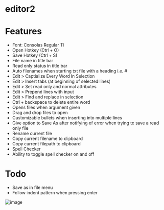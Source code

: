 # editor2

# Features
- Font: Consolas Regular 11
- Open Hotkey (Ctrl + O)
- Save Hotkey (Ctrl + S)
- File name in title bar
- Read only status in title bar
- Auto filenames when starting txt file with a heading i.e. #
- Edit > Captialize Every Word In Selection
- Edit > Insert tabs (at beginning of selected lines)
- Edit > Set read only and normal attributes
- Edit > Prepend lines with input
- Edit > Find and replace in selection
- Ctrl + backspace to delete entire word 
- Opens files when argument given
- Drag and drop files to open
- Customizable bullets when inserting into multiple lines
- Give option to Save As after notifying of error when trying to save a read only file
- Rename current file
- Copy current filename to clipboard
- Copy current filepath to clipboard
- Spell Checker
- Ability to toggle spell checker on and off
  
# Todo
- Save as in file menu
- Follow indent pattern when pressing enter

![image](https://github.com/classicfoo/editor2/assets/20607431/587948e1-8d8a-4bfd-8b7b-3f52a0788fcb)
